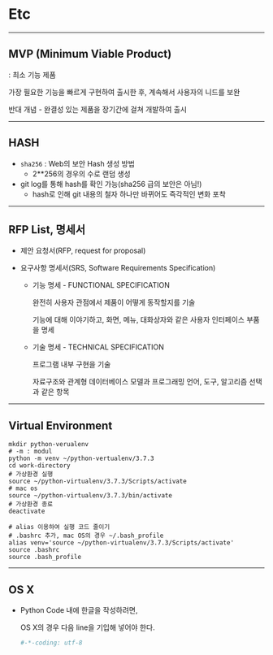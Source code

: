 # Etc

---

## MVP (Minimum Viable Product)

: 최소 기능 제품

가장 필요한 기능을 빠르게 구현하여 출시한 후, 계속해서 사용자의 니드를 보완

반대 개념 - 완결성 있는 제품을 장기간에 걸쳐 개발하여 출시

---

## HASH

- `sha256` : Web의 보안 Hash 생성 방법
  - 2**256의 경우의 수로 랜덤 생성
- git log를 통해 hash를 확인 가능(sha256 급의 보안은 아님!)
  - hash로 인해 git 내용의 철자 하나만 바뀌어도 즉각적인 변화 포착

---

## RFP List, 명세서

- 제안 요청서(RFP, request for proposal)

- 요구사항 명세서(SRS, Software Requirements Specification)
  - 기능 명세 - FUNCTIONAL SPECIFICATION

    완전히 사용자 관점에서 제품이 어떻게 동작할지를 기술

    기능에 대해 이야기하고, 화면, 메뉴, 대화상자와 같은 사용자 인터페이스 부품을 명세

  - 기술 명세 - TECHNICAL SPECIFICATION

    프로그램 내부 구현을 기술

    자료구조와 관계형 데이터베이스 모델과 프로그래밍 언어, 도구, 알고리즘 선택과 같은 항목

---

## Virtual Environment

```shell
mkdir python-verualenv
# -m : modul
python -m venv ~/python-vertualenv/3.7.3
cd work-directory
# 가상환경 실행
source ~/python-virtualenv/3.7.3/Scripts/activate
# mac os
source ~/python-virtualenv/3.7.3/bin/activate
# 가상환경 종료
deactivate

# alias 이용하여 실행 코드 줄이기
# .bashrc 추가, mac OS의 경우 ~/.bash_profile
alias venv='source ~/python-virtualenv/3.7.3/Scripts/activate'
source .bashrc
source .bash_profile
```

---

## OS X

- Python Code 내에 한글을 작성하려면,

  OS X의 경우 다음 line을 기입해 넣어야 한다.

  ```python
  #-*-coding: utf-8
  ```

  
